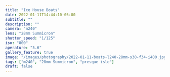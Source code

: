 ```yaml
---
title: "Ice House Boats"
date: 2022-01-11T14:44:10-05:00
subtitle: ""
description: ""
camera: "m240"
lens: "28mm Summicron"
shutter_speed: "1/125"
iso: "800"
aperature: "5.6"
gallery_feature: true
image: "/images/photography/2022-01-11-boats-l240-28mm-s30-f34-i400.jpg"
tags: ["m240", "28mm Summicron", "presque isle"]
draft: false
---
```

